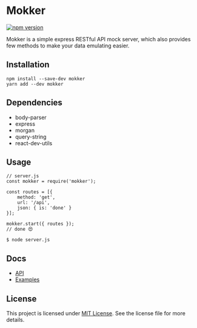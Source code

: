 # Mokker
[
    ![npm version](https://d25lcipzij17d.cloudfront.net/badge.svg?id=js&type=6&v=0.3.1&x2=0)
](https://www.npmjs.com/package/mokker)

Mokker is a simple express RESTful API mock server, which also provides few methods to make your data emulating easier.

## Installation
```
npm install --save-dev mokker
yarn add --dev mokker
```

## Dependencies
- body-parser
- express
- morgan
- query-string
- react-dev-utils

## Usage

```
// server.js
const mokker = require('mokker');

const routes = [{
    method: 'get',
    url: '/api',
    json: { is: 'done' }
}];

mokker.start({ routes });
// done 😍
```

`$ node server.js`



## Docs

- [API](https://github.com/fidelman/mokker/blob/master/docs/api.md)
- [Examples](https://github.com/fidelman/mokker/blob/master/docs/examples.md)

## License

This project is licensed under [MIT License](https://github.com/fidelman/mokker/blob/master/LICENSE.md). See the license file for more details.
